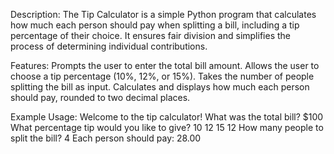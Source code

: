 Description:
The Tip Calculator is a simple Python program that calculates how much each person should pay when splitting a bill, including a tip percentage of their choice. It ensures fair division and simplifies the process of determining individual contributions.

Features:
Prompts the user to enter the total bill amount.
Allows the user to choose a tip percentage (10%, 12%, or 15%).
Takes the number of people splitting the bill as input.
Calculates and displays how much each person should pay, rounded to two decimal places.

Example Usage:
Welcome to the tip calculator!
What was the total bill? $100
What percentage tip would you like to give? 10 12 15 12
How many people to split the bill? 4
Each person should pay: 28.00
